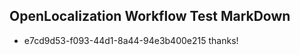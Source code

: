 ## OpenLocalization Workflow Test MarkDown
* e7cd9d53-f093-44d1-8a44-94e3b400e215 
thanks!<!--HONumber=Mar16_HO2-->

